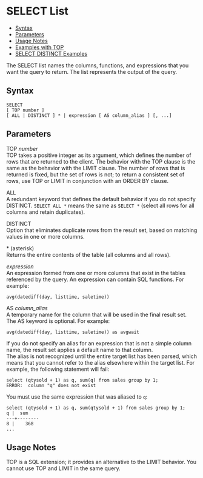 # SELECT List<a name="r_SELECT_list"></a>


+ [Syntax](#r_SELECT_list-synopsis)
+ [Parameters](#r_SELECT_list-parameters)
+ [Usage Notes](#r_SELECT_list_usage_notes)
+ [Examples with TOP](r_Examples_with_TOP.md)
+ [SELECT DISTINCT Examples](r_DISTINCT_examples.md)

The SELECT list names the columns, functions, and expressions that you want the query to return\. The list represents the output of the query\. 

## Syntax<a name="r_SELECT_list-synopsis"></a>

```
SELECT
[ TOP number ]
[ ALL | DISTINCT ] * | expression [ AS column_alias ] [, ...]
```

## Parameters<a name="r_SELECT_list-parameters"></a>

TOP *number*   
TOP takes a positive integer as its argument, which defines the number of rows that are returned to the client\. The behavior with the TOP clause is the same as the behavior with the LIMIT clause\. The number of rows that is returned is fixed, but the set of rows is not; to return a consistent set of rows, use TOP or LIMIT in conjunction with an ORDER BY clause\. 

ALL   
A redundant keyword that defines the default behavior if you do not specify DISTINCT\. `SELECT ALL *` means the same as `SELECT *` \(select all rows for all columns and retain duplicates\)\. 

DISTINCT   
Option that eliminates duplicate rows from the result set, based on matching values in one or more columns\. 

\* \(asterisk\)   
Returns the entire contents of the table \(all columns and all rows\)\. 

 *expression*   
An expression formed from one or more columns that exist in the tables referenced by the query\. An expression can contain SQL functions\. For example:   

```
avg(datediff(day, listtime, saletime))
```

AS *column\_alias*   
A temporary name for the column that will be used in the final result set\. The AS keyword is optional\. For example:   

```
avg(datediff(day, listtime, saletime)) as avgwait
```
If you do not specify an alias for an expression that is not a simple column name, the result set applies a default name to that column\.   
The alias is not recognized until the entire target list has been parsed, which means that you cannot refer to the alias elsewhere within the target list\. For example, the following statement will fail:   

```
select (qtysold + 1) as q, sum(q) from sales group by 1;
ERROR:  column "q" does not exist
```
You must use the same expression that was aliased to `q`:   

```
select (qtysold + 1) as q, sum(qtysold + 1) from sales group by 1;
q |  sum
---+--------
8 |    368
...
```

## Usage Notes<a name="r_SELECT_list_usage_notes"></a>

TOP is a SQL extension; it provides an alternative to the LIMIT behavior\. You cannot use TOP and LIMIT in the same query\.